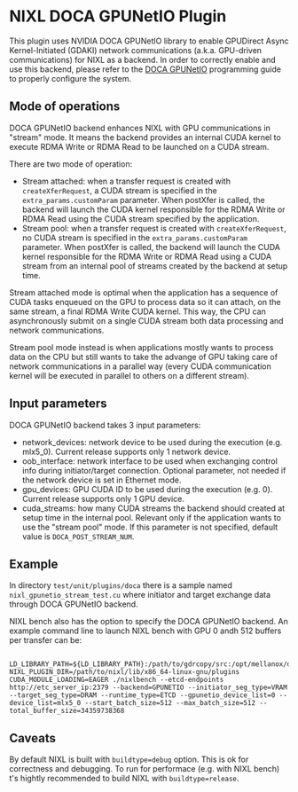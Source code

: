 <!--
SPDX-FileCopyrightText: Copyright (c) 2025 NVIDIA CORPORATION & AFFILIATES. All rights reserved.
SPDX-License-Identifier: Apache-2.0

Licensed under the Apache License, Version 2.0 (the "License");
you may not use this file except in compliance with the License.
You may obtain a copy of the License at

http://www.apache.org/licenses/LICENSE-2.0

Unless required by applicable law or agreed to in writing, software
distributed under the License is distributed on an "AS IS" BASIS,
WITHOUT WARRANTIES OR CONDITIONS OF ANY KIND, either express or implied.
See the License for the specific language governing permissions and
limitations under the License.
-->

# NIXL DOCA GPUNetIO Plugin

This plugin uses NVIDIA DOCA GPUNetIO library to enable GPUDirect Async Kernel-Initiated (GDAKI) network communications (a.k.a. GPU-driven communications) for NIXL as a backend.
In order to correctly enable and use this backend, please refer to the [DOCA GPUNetIO](https://docs.nvidia.com/doca/sdk/doca+gpunetio/index.html) programming guide to properly configure the system.

## Mode of operations

DOCA GPUNetIO backend enhances NIXL with GPU communications in "stream" mode. It means the backend provides an internal CUDA kernel to execute RDMA Write or RDMA Read to be launched on a CUDA stream.

There are two mode of operation:
- Stream attached: when a transfer request is created with `createXferRequest`, a CUDA stream is specified in the `extra_params.customParam` parameter. When postXfer is called, the backend will launch the CUDA kernel responsible for the RDMA Write or RDMA Read using the CUDA stream specified by the application.
- Stream pool: when a transfer request is created with `createXferRequest`, no CUDA stream is specified in the `extra_params.customParam` parameter. When postXfer is called, the backend will launch the CUDA kernel responsible for the RDMA Write or RDMA Read using a CUDA stream from an internal pool of streams created by the backend at setup time.

Stream attached mode is optimal when the application has a sequence of CUDA tasks enqueued on the GPU to process data so it can attach, on the same stream, a final RDMA Write CUDA kernel. This way, the CPU can asynchronously submit on a single CUDA stream both data processing and network communications.

Stream pool mode instead is when applications mostly wants to process data on the CPU but still wants to take the advange of GPU taking care of network communications in a parallel way (every CUDA communication kernel will be executed in parallel to others on a different stream).

## Input parameters

DOCA GPUNetIO backend takes 3 input parameters:
- network_devices: network device to be used during the execution (e.g. mlx5_0). Current release supports only 1 network device.
- oob_interface: network interface to be used when exchanging control info during initiator/target connection. Optional parameter, not needed if the network device is set in Ethernet mode.
- gpu_devices: GPU CUDA ID to be used during the execution (e.g. 0). Current release supports only 1 GPU device.
- cuda_streams: how many CUDA streams the backend should created at setup time in the internal pool. Relevant only if the application wants to use the "stream pool" mode. If this parameter is not specified, default value is `DOCA_POST_STREAM_NUM`.

## Example

In directory `test/unit/plugins/doca` there is a sample named `nixl_gpunetio_stream_test.cu` where initiator and target exchange data through DOCA GPUNetIO backend.

NIXL bench also has the option to specify the DOCA GPUNetIO backend. An example command line to launch NIXL bench with GPU 0 andh 512 buffers per transfer can be:
```
 LD_LIBRARY_PATH=${LD_LIBRARY_PATH}:/path/to/gdrcopy/src:/opt/mellanox/doca NIXL_PLUGIN_DIR=/path/to/nixl/lib/x86_64-linux-gnu/plugins CUDA_MODULE_LOADING=EAGER ./nixlbench --etcd-endpoints http://etc_server_ip:2379 --backend=GPUNETIO --initiator_seg_type=VRAM --target_seg_type=DRAM --runtime_type=ETCD --gpunetio_device_list=0 --device_list=mlx5_0 --start_batch_size=512 --max_batch_size=512 --total_buffer_size=34359738368
```

## Caveats

By default NIXL is built with `buildtype=debug` option. This is ok for correctness and debugging.
To run for performace (e.g. with NIXL bench) t's hightly recommended to build NIXL with `buildtype=release`.
